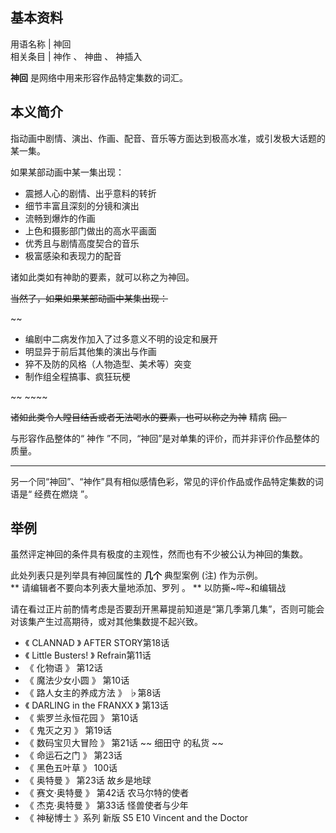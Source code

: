 **基本资料**  
---  
用语名称  |  神回   
相关条目  |  神作  、  神曲  、  神插入   
  
**神回** 是网络中用来形容作品特定集数的词汇。

##  本义简介

指动画中剧情、演出、作画、配音、音乐等方面达到极高水准，或引发极大话题的某一集。

如果某部动画中某一集出现：

  * 震撼人心的剧情、出乎意料的转折 
  * 细节丰富且深刻的分镜和演出 
  * 流畅到爆炸的作画 
  * 上色和摄影部门做出的高水平画面 
  * 优秀且与剧情高度契合的音乐 
  * 极富感染和表现力的配音 

诸如此类如有神助的要素，就可以称之为神回。

~~当然了，如果如果某部动画中某集出现：~~

~~

  * 编剧中二病发作加入了过多意义不明的设定和展开 
  * 明显异于前后其他集的演出与作画 
  * 猝不及防的风格（人物造型、美术等）突变 
  * 制作组全程搞事、疯狂玩梗 

~~ ~~~~

~~诸如此类令人瞠目结舌或者无法喝水的要素，也可以称之为神~~ 精病  ~~回。~~

  
与形容作品整体的“  神作  ”不同，“神回”是对单集的评价，而并非评价作品整体的质量。

* * *

另一个同“神回”、“神作”具有相似感情色彩，常见的评价作品或作品特定集数的词语是“  经费在燃烧  ”。

##  举例

虽然评定神回的条件具有极度的主观性，然而也有不少被公认为神回的集数。

此处列表只是列举具有神回属性的 **几个** 典型案例  (注)  作为示例。  
** 请编辑者不要向本列表大量地添加、罗列  。  ** 以防撕~哔~和编辑战

请在看过正片前酌情考虑是否要刮开黑幕提前知道是“第几季第几集”，否则可能会对该集产生过高期待，或对其他集数提不起兴致。

  * 《  CLANNAD  》  AFTER STORY第18话 
  * 《  Little Busters!  》  Refrain第11话 
  * 《  化物语  》  第12话 
  * 《  魔法少女小圆  》  第10话 
  * 《  路人女主的养成方法  》  ♭第8话 
  * 《  DARLING  in the  FRANXX  》  第13话 
  * 《  紫罗兰永恒花园  》  第10话 
  * 《  鬼灭之刃  》  第19话 
  * 《  数码宝贝大冒险  》  第21话  ~~ 细田守  的私货 ~~
  * 《  命运石之门  》  第23话 
  * 《  黑色五叶草  》  100话 
  * 《  奥特曼  》  第23话 故乡是地球 
  * 《  赛文·奥特曼  》  第42话 农马尔特的使者 
  * 《  杰克·奥特曼  》  第33话 怪兽使者与少年 
  * 《  神秘博士  》系列 新版  S5 E10 Vincent and the Doctor 